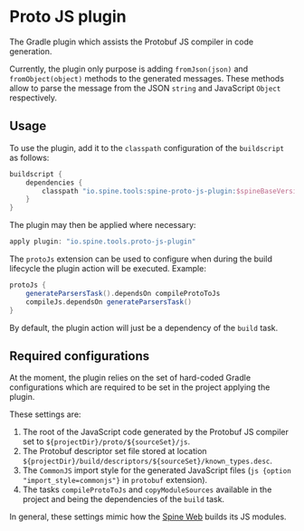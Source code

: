 # Proto JS plugin

The Gradle plugin which assists the Protobuf JS compiler in code generation.

Currently, the plugin only purpose is adding `fromJson(json)` and `fromObject(object)` methods to 
the generated messages. These methods allow to parse the message from the JSON `string` and 
JavaScript `Object` respectively.

## Usage

To use the plugin, add it to the `classpath` configuration of the `buildscript` as follows:

```groovy
buildscript {
    dependencies {
        classpath "io.spine.tools:spine-proto-js-plugin:$spineBaseVersion"
    }
}
```

The plugin may then be applied where necessary:

```groovy
apply plugin: "io.spine.tools.proto-js-plugin"
```

The `protoJs` extension can be used to configure when during the build lifecycle the plugin action
will be executed. Example:

```groovy
protoJs {
    generateParsersTask().dependsOn compileProtoToJs
    compileJs.dependsOn generateParsersTask()
}
```

By default, the plugin action will just be a dependency of the `build` task.

## Required configurations

At the moment, the plugin relies on the set of hard-coded Gradle configurations which are required 
to be set in the project applying the plugin.

These settings are:

1. The root of the JavaScript code generated by the Protobuf JS compiler set to 
   `${projectDir}/proto/${sourceSet}/js`.
2. The Protobuf descriptor set file stored at location 
   `${projectDir}/build/descriptors/${sourceSet}/known_types.desc`.
3. The `CommonJS` import style for the generated JavaScript files 
   (`js {option "import_style=commonjs"}` in `protobuf` extension).
4. The tasks `compileProtoToJs` and `copyModuleSources` available in the project and being the 
   dependencies of the `build` task.

In general, these settings mimic how the [Spine Web](https://github.com/SpineEventEngine/web) 
builds its JS modules.
